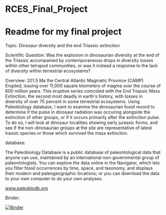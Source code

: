 # RCES_Final_Project
# Readme for my final project

Topic: Dinosaur diversity and the end Triassic extinction

Scientific Quesiton: Was the explosion in dinosaurian diversity at the end of the Triassic accompanied by contemporaneous drops in diversity losses within other tetrapod communities, or was it instead a response to the lack of diversity within terrestrial ecosystems?

Overview: 201.5 Ma the Central Atlantic Magmatic Province (CAMP) Erupted, issuing over 11,000 square kilometers of magma over the course of 600 million years. This eruptive series coincided with the End Triassic Mass Extinction, the second most deadly in earth's history, with losses in diversity of over 75 percent in some terrestrial ecosystems. Using Paleobiology database, I want to examine the dinosaurian fossil record to determine if the pulse in dinosaur radiation was occuring alongside the extinction of other groups, or if it occurs primarily after the extinction pulse. To do so, I will look at dinosaur localities showing early jurassic forms, and see if the non-dinosaurian groups at the site are representative of latest trassic species or those which survived the mass extinciton. 

database:

The Paleobiology Database is a public database of paleontological data that anyone can use, maintained by an international non-governmental group of paleontologists. You can explore the data online in the Navigator, which lets you filter fossil occurrences by time, space, and taxonomy, and displays their modern and paleogeographic locations; or you can download the data to your own computer to do your own analyses.

www.paleobiodb.org

Binder:

[![Binder](http://mybinder.org/badge.svg)](https://mybinder.org/v2/gh/pangeo-data/pangeo-docker-images/2021.09.30?urlpath=git-pull%3Frepo%3Dhttps%253A%252F%252Fgithub.com%252Fbslibeck%252FRCES_Final_Project%252F%26urlpath%3Dtree%252F%252Fbbs2133_rces_final%252520%25281%2529.ipynb%26branch%3Dmain)
